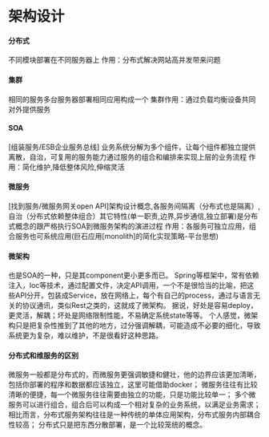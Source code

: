 # 架构设计

#### 分布式
不同模块部署在不同服务器上
作用：分布式解决网站高并发带来问题

#### 集群
相同的服务多台服务器部署相同应用构成一个
集群作用：通过负载均衡设备共同对外提供服务

#### SOA
[组装服务/ESB企业服务总线]
业务系统分解为多个组件，让每个组件都独立提供离散，自治，可复用的服务能力通过服务的组合和编排来实现上层的业务流程
作用：简化维护,降低整体风险,伸缩灵活

#### 微服务
[找到服务/微服务网关open API]架构设计概念,各服务间隔离（分布式也是隔离）,自治（分布式依赖整体组合）其它特性(单一职责,边界,异步通信,独立部署)是分布式概念的跟严格执行SOA到微服务架构的演进过程
作用：各服务可独立应用，组合服务也可系统应用(巨石应用[monolith]的简化实现策略-平台思想)



#### 微架构
也是SOA的一种，只是其component更小更多而已。
Spring等框架中，常有依赖注入，Ioc等技术，通过配置文件，决定API调用，一个不是很恰当的比喻，把这些API分开，包装成Service，放在网络上，每个有自己的process，通过与语言无关的协议通讯，类似Rest之类的，这就成了微架构。
据说，好处是容易deploy，更灵活，解耦；坏处是网络限制性能，不易确定系统state等等。
个人感觉，微架构只是把复杂性推到了其他的地方，过分强调解耦，可能造成不必要的细化，导致系统更为复杂，难以维护，不是很看好这种思路。


#### 分布式和维服务的区别
微服务一般都是分布式的，而微服务更强调敏捷和健壮，他的边界应该更加清晰，包括你部署的程序和数据都应该独立，这里可能借助docker；
微服务往往有比较清晰的便捷，每一个微服务往往需要由独立的功能，只是功能比较单一；
多个微服务可以进行组合，组合后可以构成一个相对复杂的业务系统，以满足业务需求；
相比而言，分布式服务架构往往是一种传统的单体应用架构，分布式服务内部耦合性较高；
分布式只是把东西分散部署，是一个比较笼统的概念。